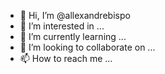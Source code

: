 - 👋 Hi, I’m @allexandrebispo
- 👀 I’m interested in ...
- 🌱 I’m currently learning ...
- 💞️ I’m looking to collaborate on ...
- 📫 How to reach me ...

<!---
allexandrebispo/allexandrebispo is a ✨ special ✨ repository because its `README.md` (this file) appears on your GitHub profile.
You can click the Preview link to take a look at your changes.
--->
